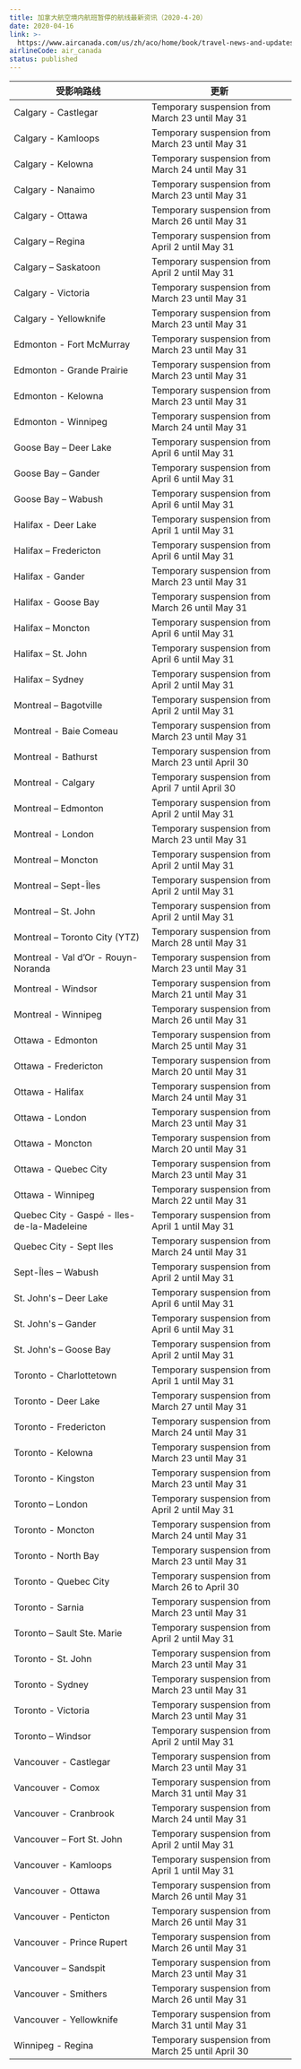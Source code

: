 ```yaml
---
title: 加拿大航空境内航班暂停的航线最新资讯（2020-4-20）
date: 2020-04-16
link: >-
  https://www.aircanada.com/us/zh/aco/home/book/travel-news-and-updates/2020/china-travel.html#/na-3
airlineCode: air_canada
status: published
---
```

受影响路线 | 更新  
---|---  
Calgary - Castlegar | Temporary suspension from March 23 until May 31  
Calgary - Kamloops | Temporary suspension from March 23 until May 31  
Calgary - Kelowna | Temporary suspension from March 24 until May 31  
Calgary - Nanaimo | Temporary suspension from March 23 until May 31  
Calgary - Ottawa | Temporary suspension from March 26 until May 31  
Calgary – Regina | Temporary suspension from April 2 until May 31  
Calgary – Saskatoon | Temporary suspension from April 2 until May 31  
Calgary - Victoria | Temporary suspension from March 23 until May 31  
Calgary - Yellowknife | Temporary suspension from March 23 until May 31  
Edmonton - Fort McMurray | Temporary suspension from March 23 until May 31  
Edmonton - Grande Prairie | Temporary suspension from March 23 until May 31  
Edmonton - Kelowna | Temporary suspension from March 23 until May 31  
Edmonton - Winnipeg | Temporary suspension from March 24 until May 31  
Goose Bay – Deer Lake | Temporary suspension from April 6 until May 31  
Goose Bay – Gander | Temporary suspension from April 6 until May 31  
Goose Bay – Wabush | Temporary suspension from April 6 until May 31  
Halifax - Deer Lake | Temporary suspension from April 1 until May 31  
Halifax – Fredericton | Temporary suspension from April 6 until May 31  
Halifax - Gander | Temporary suspension from March 23 until May 31  
Halifax - Goose Bay | Temporary suspension from March 26 until May 31  
Halifax – Moncton | Temporary suspension from April 6 until May 31  
Halifax – St. John | Temporary suspension from April 6 until May 31  
Halifax – Sydney | Temporary suspension from April 2 until May 31  
Montreal – Bagotville | Temporary suspension from April 2 until May 31  
Montreal - Baie Comeau | Temporary suspension from March 23 until May 31  
Montreal - Bathurst | Temporary suspension from March 23 until April 30  
Montreal - Calgary | Temporary suspension from April 7 until April 30  
Montreal – Edmonton | Temporary suspension from April 2 until May 31  
Montreal - London | Temporary suspension from March 23 until May 31  
Montreal – Moncton | Temporary suspension from April 2 until May 31  
Montreal – Sept-Îles | Temporary suspension from April 2 until May 31  
Montreal – St. John | Temporary suspension from April 2 until May 31  
Montreal – Toronto City (YTZ) | Temporary suspension from March 28 until May 31  
Montreal - Val d’Or - Rouyn-Noranda | Temporary suspension from March 23 until May 31  
Montreal - Windsor | Temporary suspension from March 21 until May 31  
Montreal - Winnipeg | Temporary suspension from March 26 until May 31  
Ottawa - Edmonton | Temporary suspension from March 25 until May 31  
Ottawa - Fredericton | Temporary suspension from March 20 until May 31  
Ottawa - Halifax | Temporary suspension from March 24 until May 31  
Ottawa - London | Temporary suspension from March 23 until May 31  
Ottawa - Moncton | Temporary suspension from March 20 until May 31  
Ottawa - Quebec City | Temporary suspension from March 23 until May 31  
Ottawa - Winnipeg | Temporary suspension from March 22 until May 31  
Quebec City - Gaspé - Iles-de-la-Madeleine | Temporary suspension from April 1 until May 31  
Quebec City - Sept Iles | Temporary suspension from March 24 until May 31  
Sept-Îles ‒ Wabush | Temporary suspension from April 2 until May 31  
St. John's – Deer Lake | Temporary suspension from April 6 until May 31  
St. John's – Gander | Temporary suspension from April 6 until May 31  
St. John's – Goose Bay | Temporary suspension from April 2 until May 31  
Toronto - Charlottetown | Temporary suspension from April 1 until May 31  
Toronto - Deer Lake | Temporary suspension from March 27 until May 31  
Toronto - Fredericton | Temporary suspension from March 24 until May 31  
Toronto - Kelowna | Temporary suspension from March 23 until May 31  
Toronto - Kingston | Temporary suspension from March 23 until May 31  
Toronto – London | Temporary suspension from April 2 until May 31  
Toronto - Moncton | Temporary suspension from March 24 until May 31  
Toronto - North Bay | Temporary suspension from March 23 until May 31  
Toronto - Quebec City | Temporary suspension from March 26 to April 30  
Toronto - Sarnia | Temporary suspension from March 23 until May 31  
Toronto – Sault Ste. Marie | Temporary suspension from April 2 until May 31  
Toronto - St. John | Temporary suspension from March 23 until May 31  
Toronto - Sydney | Temporary suspension from March 23 until May 31  
Toronto - Victoria | Temporary suspension from March 23 until May 31  
Toronto – Windsor | Temporary suspension from April 2 until May 31  
Vancouver - Castlegar | Temporary suspension from March 23 until May 31  
Vancouver - Comox | Temporary suspension from March 31 until May 31  
Vancouver - Cranbrook | Temporary suspension from March 24 until May 31  
Vancouver – Fort St. John | Temporary suspension from April 2 until May 31  
Vancouver - Kamloops | Temporary suspension from April 1 until May 31  
Vancouver - Ottawa | Temporary suspension from March 26 until May 31  
Vancouver - Penticton | Temporary suspension from March 26 until May 31  
Vancouver - Prince Rupert | Temporary suspension from March 26 until May 31  
Vancouver – Sandspit | Temporary suspension from March 23 until May 31  
Vancouver - Smithers | Temporary suspension from March 26 until May 31  
Vancouver - Yellowknife | Temporary suspension from March 31 until May 31  
Winnipeg - Regina | Temporary suspension from March 25 until April 30
